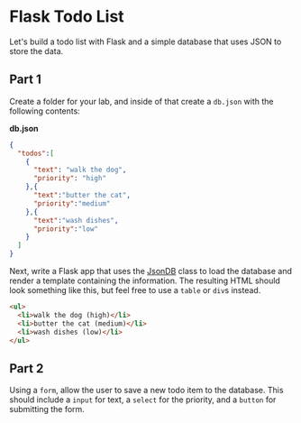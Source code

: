 

# Flask Todo List

Let's build a todo list with Flask and a simple database that uses JSON to store the data.

## Part 1

Create a folder for your lab, and inside of that create a `db.json` with the following contents:

**db.json**
```json
{
  "todos":[
    {
      "text": "walk the dog",
      "priority": "high"
    },{
      "text":"butter the cat",
      "priority":"medium"
    },{
      "text":"wash dishes",
      "priority":"low"
    }
  ]
}
```

Next, write a Flask app that uses the [JsonDB](jsondb.py) class to load the database and render a template containing the information. The resulting HTML should look something like this, but feel free to use a `table` or `div`s instead.

```html
<ul>
  <li>walk the dog (high)</li>
  <li>butter the cat (medium)</li>
  <li>wash dishes (low)</li>
</ul>
```

## Part 2

Using a `form`, allow the user to save a new todo item to the database. This should include a `input` for text, a `select` for the priority, and a `button` for submitting the form.


